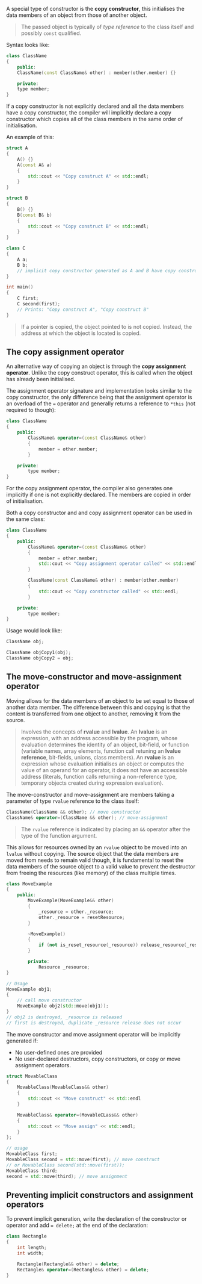 A special type of constructor is the **copy constructor**, this initialises the data members of an object from those of another object.

> The passed object is typically of *type reference* to the class itself and possibly `const` qualified.

Syntax looks like:

```cpp
class ClassName
{
	public:
	ClassName(const ClassName& other) : member(other.member) {}

	private:
	type member;
}
```

If a copy constructor is not explicitly declared and all the data members have a copy constructor, the compiler will implicitly declare a copy constructor which copies all of the class members in the same order of initialisation.

An example of this:

```cpp
struct A
{
	A() {}
	A(const A& a)
	{
		std::cout << "Copy construct A" << std::endl;
	}
}

struct B
{
	B() {}
	B(const B& b)
	{
		std::cout << "Copy construct B" << std::endl;
	}
}

class C
{
	A a;
	B b;
	// implicit copy constructor generated as A and B have copy constructors
}

int main()
{
	C first;
	C second(first);
	// Prints: "Copy construct A", "Copy construct B"
}
```

> If a pointer is copied, the object pointed to is not copied. Instead, the address at which the object is located is copied.

## The copy assignment operator
An alternative way of copying an object is through the **copy assignment operator**. Unlike the copy construct operator, this is called when the object has already been initialised.

The assignment operator signature and implementation looks similar to the copy constructor, the only difference being that the assignment operator is an overload of the `=` operator and generally returns a reference to `*this` (not required to though):

```cpp
class ClassName
{
	public:
		ClassName& operator=(const ClassName& other)
		{
			member = other.member;
		}

	private:
		type member;
}
```

For the copy assignment operator, the compiler also generates one implicitly if one is not explicitly declared. The members are copied in order of initialisation.

Both a copy constructor and and copy assignment operator can be used in the same class:

```cpp
class ClassName
{
	public:
		ClassName& operator=(const ClassName& other)
		{
			member = other.member;
			std::cout << "Copy assignment operator called" << std::endl;
		}

		ClassName(const ClassName& other) : member(other.member)
		{
			std::cout << "Copy constructor called" << std::endl;
		}

	private:
		type member;
}
```

Usage would look like:

```cpp
ClassName obj;

ClassName objCopy1(obj);
ClassName objCopy2 = obj;
```

## The move-constructor and move-assignment operator
Moving allows for the data members of an object to be set equal to those of another data member. The difference between this and copying is that the content is transferred from one object to another, removing it from the source.

> Involves the concepts of **rvalue** and **lvalue**. An **lvalue** is an expression, with an address accessible by the program, whose evaluation determines the identity of an object, bit-field, or function (variable names, array elements, function call retuning an **lvalue reference**, bit-fields, unions, class members). An **rvalue** is an expression whose evaluation initialises an object or computes the value of an operand for an operator, it does not have an accessible address (literals, function calls returning a non-reference type, temporary objects created during expression evaluation).

The move-constructor and move-assignment are members taking a parameter of type `rvalue` reference to the class itself:

```cpp
ClassName(ClassName && other); // move constructor
ClassName& operator=(ClassName && other); // move-assignment
```

> The `rvalue` reference is indicated by placing an `&&` operator after the type of the function argument.

This allows for resources owned by an `rvalue` object to be moved into an `lvalue` without copying. The source object that the data members are moved from needs to remain valid though, it is fundamental to reset the data members of the source object to a valid value to prevent the destructor from freeing the resources (like memory) of the class multiple times.

```cpp
class MoveExample
{
	public:
		MoveExample(MoveExample&& other)
		{
			_resource = other._resource;
			other._resource = resetResource;
		}

		~MoveExample()
		{
			if (not is_reset_resource(_resource)) release_resource(_resource);
		}

		private:
			Resource _resource;
}

// Usage
MoveExample obj1;
{
	// call move constructor
	MoveExample obj2(std::move(obj1));
}
// obj2 is destroyed, _resource is released
// first is destroyed, duplicate _resource release does not occur
```

The move constructor and move assignment operator will be implicitly generated if:
- No user-defined ones are provided
- No user-declared destructors, copy constructors, or copy or move assignment operators.

```cpp
struct MovableClass
{
	MovableClass(MovableClass&& other)
	{
		std::cout << "Move construct" << std::endl
	}

	MovableClass& operator=(MovableCLass&& other)
	{
		std::cout << "Move assign" << std::endl;
	}
};

// usage
MovableClass first;
MovableClass second = std::move(first); // move construct
// or MovableClass second(std::move(first));
MovableClass third;
second = std::move(third); // move assignment
```

## Preventing implicit constructors and assignment operators
To prevent implicit generation, write the declaration of the constructor or operator and add `= delete;` at the end of the declaration:

```cpp
class Rectangle
{
	int length;
	int width;

	Rectangle(Rectangle&& other) = delete;
	Rectangle& operator=(Rectangle&& other) = delete;
}
```


